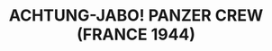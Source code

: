 ---
layout: product
title: "ACHTUNG-JABO! PANZER CREW (FRANCE 1944)"
price: "2200" 
desc: "Maketa"
img_path: "/assets/img/DRA6191.webp"
brand: "Dragon"
available: false
special_offer: false
new: false
soon: false
cat: "010000"
subcat: "010600"
subsubcat: "0N/A"
sifra: "DRA6191"
popular: false
spec: false
---
